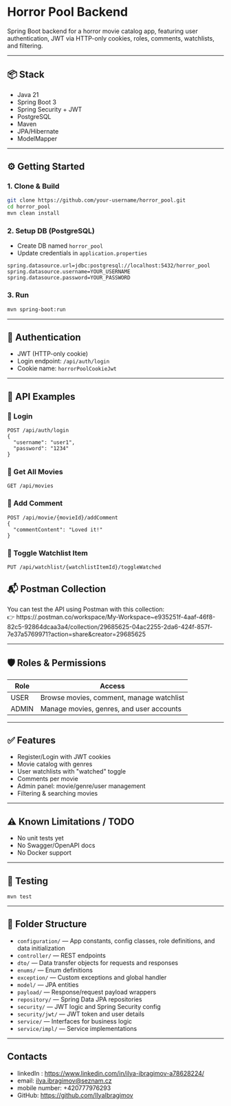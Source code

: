 # Horror Pool Backend

Spring Boot backend for a horror movie catalog app, featuring user authentication, JWT via HTTP-only cookies, roles, comments, watchlists, and filtering.

---

## 📦 Stack
- Java 21
- Spring Boot 3
- Spring Security + JWT
- PostgreSQL
- Maven
- JPA/Hibernate
- ModelMapper

---

## ⚙️ Getting Started

### 1. Clone & Build
```bash
git clone https://github.com/your-username/horror_pool.git
cd horror_pool
mvn clean install
```

### 2. Setup DB (PostgreSQL)
- Create DB named `horror_pool`
- Update credentials in `application.properties`

```
spring.datasource.url=jdbc:postgresql://localhost:5432/horror_pool
spring.datasource.username=YOUR_USERNAME
spring.datasource.password=YOUR_PASSWORD
```

### 3. Run
```bash
mvn spring-boot:run
```

---

## 🔐 Authentication
- JWT (HTTP-only cookie)
- Login endpoint: `/api/auth/login`
- Cookie name: `horrorPoolCookieJwt`

---

## 🧾 API Examples

### 🔑 Login
```
POST /api/auth/login
{
  "username": "user1",
  "password": "1234"
}
```

### 🎥 Get All Movies
```
GET /api/movies
```

### 💬 Add Comment
```
POST /api/movie/{movieId}/addComment
{
  "commentContent": "Loved it!"
}
```

### 📌 Toggle Watchlist Item
```
PUT /api/watchlist/{watchlistItemId}/toggleWatched
```

## 📬 Postman Collection

You can test the API using Postman with this collection:  
👉 https://.postman.co/workspace/My-Workspace~e935251f-4aaf-46f8-82c5-92864dcaa3a4/collection/29685625-04ac2255-2da6-424f-857f-7e37a5769971?action=share&creator=29685625

---

## 🛡️ Roles & Permissions

| Role   | Access                                      |
|--------|---------------------------------------------|
| USER   | Browse movies, comment, manage watchlist    |
| ADMIN  | Manage movies, genres, and user accounts    |

---

## ✅ Features
- Register/Login with JWT cookies
- Movie catalog with genres
- User watchlists with "watched" toggle
- Comments per movie
- Admin panel: movie/genre/user management
- Filtering & searching movies

---

## ⚠️ Known Limitations / TODO
- No unit tests yet
- No Swagger/OpenAPI docs
- No Docker support

---

## 🧪 Testing
```
mvn test
```

---

## 📁 Folder Structure
- `configuration/` — App constants, config classes, role definitions, and data initialization
- `controller/` — REST endpoints
- `dto/` — Data transfer objects for requests and responses
- `enums/` — Enum definitions
- `exception/` — Custom exceptions and global handler
- `model/` — JPA entities
- `payload/` — Response/request payload wrappers
- `repository/` — Spring Data JPA repositories
- `security/` — JWT logic and Spring Security config
- `security/jwt/` — JWT token and user details
- `service/` — Interfaces for business logic
- `service/impl/` — Service implementations

---

## Contacts
- linkedIn : https://www.linkedin.com/in/ilya-ibragimov-a78628224/
- email: ilya.ibragimov@seznam.cz
- mobile number: +420777976293
- GitHub: https://github.com/IlyaIbragimov
